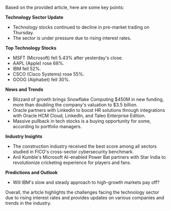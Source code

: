 Based on the provided article, here are some key points:

**Technology Sector Update**

* Technology stocks continued to decline in pre-market trading on Thursday.
* The sector is under pressure due to rising interest rates.

**Top Technology Stocks**

* MSFT (Microsoft) fell 5.43% after yesterday's close.
* AAPL (Apple) rose 68%.
* IBM fell 52%.
* CSCO (Cisco Systems) rose 55%.
* GOOG (Alphabet) fell 30%.

**News and Trends**

* Blizzard of growth brings Snowflake Computing $450M in new funding, more than doubling the company's valuation to $3.5 billion.
* Oracle partners with LinkedIn to boost HR solutions through integrations with Oracle HCM Cloud, LinkedIn, and Taleo Enterprise Edition.
* Massive pullback in tech stocks is a buying opportunity for some, according to portfolio managers.

**Industry Insights**

* The construction industry received the best score among all sectors studied in FICO's cross-sector cybersecurity benchmark.
* Anil Kumble's Microsoft AI-enabled Power Bat partners with Star India to revolutionize cricketing experience for players and fans.

**Predictions and Outlook**

* Will IBM's slow and steady approach to high-growth markets pay off?

Overall, the article highlights the challenges facing the technology sector due to rising interest rates and provides updates on various companies and trends in the industry.